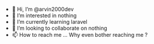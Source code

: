 - 👋 Hi, I’m @arvin2000dev
- 👀 I’m interested in nothing
- 🌱 I’m currently learning laravel
- 💞️ I’m looking to collaborate on nothing
- 📫 How to reach me ... Why even bother reaching me ?

<!---
arvin2000dev/arvin2000dev is a ✨ special ✨ repository because its `README.md` (this file) appears on your GitHub profile.
You can click the Preview link to take a look at your changes.
--->
